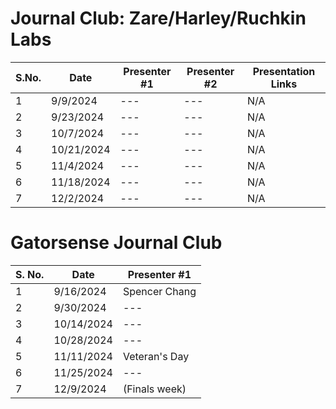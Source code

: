 # Journal Club: Zare/Harley/Ruchkin Labs

| S.No. | Date       | Presenter #1 | Presenter #2 | Presentation Links |
|-------|------------|--------------|--------------|--------------------|
| 1     | 9/9/2024   | --- | --- | N/A
| 2     | 9/23/2024  | --- | --- | N/A
| 3     | 10/7/2024  | --- | --- | N/A
| 4     | 10/21/2024 | --- | --- | N/A
| 5     | 11/4/2024  | --- | --- | N/A
| 6     | 11/18/2024 | --- | --- | N/A
| 7     | 12/2/2024  | --- | --- | N/A


# Gatorsense Journal Club

| S. No.| Date       | Presenter #1  |
|-------|------------|---------------|
| 1     | 9/16/2024  | Spencer Chang
| 2     | 9/30/2024  | ---
| 3     | 10/14/2024 | ---
| 4     | 10/28/2024 | ---
| 5     | 11/11/2024 | Veteran's Day
| 6     | 11/25/2024 | ---
| 7     | 12/9/2024  | (Finals week)
